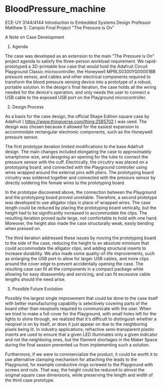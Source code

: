 # BloodPressure_machine

ECE-UY 3144/4144 Introduction to Embedded Systems Design
Professor Matthew S. Campisi
Final Project "The Pressure is On"


A Note on Case Development

1. Agenda

The case was developed as an extension to the main "The Pressure is On" project agenda
to satisfy the three-person workload requirement. We rapid-prototyped a 3D-printable box
case that would hold the Adafruit Circuit Playground Classic microcontroller, the
Honeywell MPRLS0300YG00001BB  pressure sensor, and cables and other electrical components
required to transform the blood pressure sensing device into a prototype of a robust,
portable solution. In the design's final iteration, the case holds all the wiring needed
for the device's operation, and only needs the user to connect a USB cable to the exposed
USB port on the Playground microcontroller.

2. Design Process

As a basis for the case design, the official Shape Edition square case by Adafruit
( https://www.thingiverse.com/thing:2585702 ) was used. The design was chosen because it
allowed for the easiest expansion to accommodate rectangular electronic components, such
as the Honeywell pressure sensor.

The first prototype iteration limited modifications to the base Adafruit design. The main
changes included elongating the case to approximately smartphone-size, and designing an
opening for the tube to connect the pressure sensor with the cuff. Electrically, the
circuitry was placed on a prototyping board, and connected with the Playground controller
using wires wrapped around the external pins with pliers. The prototyping board circuitry
was soldered together and connected with the pressure sensor by directly soldering the
female wires to the prototyping board.

In the prototype discovered above, the connection between the Playground and the
prototyping board proved unreliable. Therefore, a second prototype was developed to use
alligator clips in place of wrapped wires. The case length could be reduced by placing
the prototyping board vertically, but the height had to be significantly increased to
accommodate the clips. The resulting iteration proved quite large, not comfortable to
hold with one hand. Moreover, the height also made the case structurally weak, easily
bending when pressed on.

The third iteration addressed these issues by moving the prototyping board to the side of
the case, reducing the height to an absolute minimum that could accommodate the alligator
clips, and adding structural inserts to increase durability. We also made some
quality-of-life improvements, such as enlarging the USB port to allow for larger USB
cables, and more clips around the cover edge to prevent accidentally opening the case.
The resulting case can fit all the components in a compact package while allowing for
easy disassembly and servicing, and can fit excessive cable lengths should the need arise.

3. Possible Future Evolution

Possibly the largest single improvement that could be done to the case itself with better
manufacturing capability is selectively covering parts of the board other than neopixels
required to communicate with the user. When we tried to make a full cover for the
Playground, with small holes left for the lights to shine through, we realized that it's
difficult to distinguish whether a neopixel is on by itself, or does it just appear on
due to the neighboring pixels being lit. In industry applications, refractive
semi-transparent plastic inserts are used to ensure that a given LED illuminates only
a given indicator and not the neighboing ones, but the filament shortages in the Maker
Space during the final season prevented us from implementing such a solution.

Furthermore, if we were to commercialize the product, it could be worth it to use
alternative clamping mechanism for attaching the leads to the Playground, for example
conductive rings screwed to the Playground with screws and nuts. That way, the height
could be reduced to almost the original square case dimensions, while preserving the
length and width of the third case prototype.


